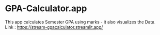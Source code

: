 # GPA-Calculator.app
This app calculates Semester GPA using marks - it also visualizes the Data.
Link : https://stream-gpacalculator.streamlit.app/
